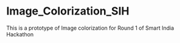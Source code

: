 # Image_Colorization_SIH
This is a prototype of Image colorization for Round 1 of Smart India Hackathon
